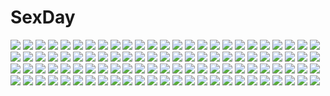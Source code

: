 # SexDay
![](https://konachan.com/image/b47ddc8c104c7aa9c42b35841bf838b1/Konachan.com%20-%2097942%20m102%20mahou_shoujo_madoka_magica%20tomoe_mami.jpg)
![](https://konachan.com/jpeg/9f30ba81b1b0049383f8b128d4fbf417/Konachan.com%20-%2021627%20all_male%20bleach%20gradient%20kurosaki_ichigo%20male.jpg)
![](https://konachan.com/image/d3dcb0c96d08be8d93672aefe888bad9/Konachan.com%20-%20259225%202girls%20animal_ears%20breast_hold%20breasts%20gray_eyes%20kaentaiko%20long_hair%20nude%20purple_eyes%20red_hair%20tail.jpg)
![](https://konachan.com/image/acdb4146e5c6cac45adbddd5b79bf55b/Konachan.com%20-%2023491%20japanese_clothes%20shakugan_no_shana%20shana%20sword%20weapon.jpg)
![](https://konachan.com/jpeg/acb65c11ce1a503ec627dce05d1ab92e/Konachan.com%20-%20307791%20anthropomorphism%20ass%20bed%20blonde_hair%20blue_eyes%20blush%20etsunami_kumita%20kantai_collection%20long_hair%20panties%20thighhighs%20topless%20underwear.jpg)
![](https://konachan.com/image/49ba4aa2d2ff4b8eec9b9dc57be4a584/Konachan.com%20-%20221765%20animal%20bath%20cat%20cat_smile%20emilia_%28re%3Azero%29%20puck%20ram_%28re%3Azero%29%20rem_%28re%3Azero%29%20re%3Azero_kara_hajimeru_isekai_seikatsu%20scan%20twins.jpg)
![](https://konachan.com/image/41b62951fad3368333c6ac62303522fe/Konachan.com%20-%2022935%20chrono_crusade%20nun%20rosette_christopher.jpg)
![](https://konachan.com/image/8434322054ffaa2029a96d757361fcb5/Konachan.com%20-%2095764%20akizora_ni_mau_confetti%20barefoot%20kanae%20red_hair%20ueda_ryou.jpg)
![](https://konachan.com/image/3048d5baf7d1201e14599d897a5dcbdb/Konachan.com%20-%208494%20dress%20flowers%20hachimitsu_to_clover%20hagu%20hanamoto_hagumi%20hat%20petals.jpg)
![](https://konachan.com/image/dab6f3e07d71d22c9aabdc0cce658db5/Konachan.com%20-%20107256%20black_hair%20blush%20game_cg%20kawagishi_keitarou%20long_hair%20maji_de_watashi_ni_koi_shinasai%21%20mayuzumi_yukie%20minato_soft%20petals%20school_uniform.jpg)
![](https://konachan.com/jpeg/eb3780bfec189790061a6e84848180fe/Konachan.com%20-%20219346%20animal_ears%20ball%20blue_hair%20blush%20chibi%20fire%20ganesagi%20magic%20original%20tail%20white%20yellow_eyes.jpg)
![](https://konachan.com/image/ef57107b360a56ffe6c7d5e3ab39512d/Konachan.com%20-%2038868%20censored%20gouen_no_soleil%20rokushiki_ouka%20skyfish.jpg)
![](https://konachan.com/jpeg/a1d6d6d289d1837f8e0e2c61266bebe3/Konachan.com%20-%20128213%20animal%20cat%20glasses%20hat%20headphones%20japanese_clothes%20miko%20oh%21_stealth_shinshi%20school_uniform%20tagme_%28artist%29.jpg)
![](https://konachan.com/image/c774672d5beae067a9b7dabe718182ae/Konachan.com%20-%2045968%20bleach%20kon%20kuchiki_rukia%20kurosaki_ichigo%20male.jpg)
![](https://konachan.com/jpeg/1dca65897293b523f5fc25afdabe21b0/Konachan.com%20-%20230036%20animal%20aqua_hair%20bat%20blush%20breasts%20candy%20cross%20gloves%20halloween%20long_hair%20necklace%20papino%20pumpkin%20ribbons%20skirt%20tail%20twintails%20vocaloid%20wings.jpg)
![](https://konachan.com/jpeg/3d2174b7125afc2b16005136e8da6c59/Konachan.com%20-%20121698%20blue_hair%20blush%20game_cg%20ima_mo_itsuka_mo_faruna_runa%20kamiya_tomoe%20long_hair%20mitsuki_aimi%20panties%20pantyhose%20purple_eyes%20school_uniform%20underwear.jpg)
![](https://konachan.com/image/ccde7e3e40bcbb2b7e1c7ab747fed5ac/Konachan.com%20-%20108134%20bridget_satellizer%20freezing%20linchen_rana%20tagme.jpg)
![](https://konachan.com/jpeg/206061868689210cd6bfb389fcab4a7c/Konachan.com%20-%20263588%20anastasia_%28fate_grand_order%29%20blush%20fate_grand_order%20fate_%28series%29%20flowers%20green_eyes%20headband%20hellnyaa%20long_hair%20petals%20white_hair.jpg)
![](https://konachan.com/image/9bbfd2320e737b6f18b8b8ee625082c8/Konachan.com%20-%2090297%20autumn%20clouds%20headband%20leaves%20purple_hair%20red_eyes%20short_hair%20sky%20sunset%20touhou%20water%20yasaka_kanako.jpg)
![](https://konachan.com/image/15d31065f061dec94b1c3076f55083e7/Konachan.com%20-%20222653%20bandage%20boots%20choker%20flower_%28vocaloid%29%20gloves%20hoodie%20microphone%20orihara_sachiko%20short_hair%20shorts%20vocaloid%20wings.jpg)
![](https://konachan.com/image/7864d207532c4c1b0de53edeb97e2d1d/Konachan.com%20-%20199832%20armor%20dragon%20horns%20onion_%28onion_and_pi-natto%29%20original%20samurai%20sword%20weapon.jpg)
![](https://konachan.com/image/d8a0c77006c3512af251869f174ab5de/Konachan.com%20-%20113944%20goggles%20green_eyes%20green_hair%20gumi%20vocaloid.jpg)
![](https://konachan.com/image/e6b1375bde93c980d1117e1a42bc5e4b/Konachan.com%20-%2015347%20chidori_kaname%20full_metal_panic%20teletha_testarossa.jpg)
![](https://konachan.com/image/83ac4a8e7a664b15075473f39ca78e40/Konachan.com%20-%20153698%20blue_eyes%20long_hair%20original%20pink_hair%20school_swimsuit%20suihara%20swimsuit%20watermark.jpg)
![](https://konachan.com/image/60ae62aa5f835b8d4d0acc84b55da8d0/Konachan.com%20-%2026988%20carnelian%20pointed_ears.jpg)
![](https://konachan.com/image/9c99219f1e132634dd9720ab48997a16/Konachan.com%20-%20274338%20flandre_scarlet%20flan_%28seeyouflan%29%20school_uniform%20touhou%20vampire%20wings.jpg)
![](https://konachan.com/jpeg/b290f0851edb4f8767dcb15942e91944/Konachan.com%20-%20286736%20animal%20ass%20blue_eyes%20blush%20bow%20braids%20brown_hair%20collar%20cropped%20dress%20iriam%20long_hair%20mask%20panties%20petals%20ponytail%20ribbons%20underwear%20waifu2x.jpg)
![](https://konachan.com/image/2f88c240319f6774eb9ff063205cbf86/Konachan.com%20-%20123494%20butterfly%20city%20clouds%20hatsune_miku%20headphones%20instrument%20long_hair%20microphone%20nidy-2d-%20piano%20sky%20thighhighs%20twintails%20vocaloid.jpg)
![](https://konachan.com/image/ed2a728dc1ed2e87ecc16a7fdb62c157/Konachan.com%20-%20183444%202girls%20ass%20doku_hebi%20ganaha_hibiki%20hoshii_miki%20idolmaster%20wink.jpg)
![](https://konachan.com/image/de82d8442d108d443620b848acf1f2bd/Konachan.com%20-%20228239%20artoria_pendragon_%28all%29%20el-zheng%20fate_%28series%29%20saber.jpg)
![](https://konachan.com/jpeg/84b515e33f65e2caf26553b3acb28c56/Konachan.com%20-%20275069%20black_hair%20breasts%20close%20long_hair%20magic%20nipples%20nude%20reiuji_utsuho%20shundou_heishirou%20touhou%20wings.jpg)
![](https://konachan.com/image/4b122ae52626f9aa48b01f51cca755e3/Konachan.com%20-%20137314%20headphones%20original%20sonjow4.jpg)
![](https://konachan.com/jpeg/128a81a1a023655357eb7eae1cd3e819/Konachan.com%20-%20110794%20blue_eyes%20boots%20bow_%28weapon%29%20cape%20dragon%27s_crown%20elf_%28dragon%27s_crown%29%20gloves%20natsume_%28tsu-na%29%20pointed_ears%20thighhighs%20weapon%20white_hair.jpg)
![](https://konachan.com/jpeg/2749603ae11370be625d4f393ecd3149/Konachan.com%20-%20217872%202girls%20barefoot%20blush%20brown_hair%20hyugo%20love_live%21_school_idol_project%20nishikino_maki%20red_hair%20school_uniform%20short_hair%20shoujo_ai%20signed%20yazawa_nico.jpg)
![](https://konachan.com/image/d352e676ccc02ec155fce67d107bc77a/Konachan.com%20-%20105706%20ant_of_spirit%20blue_hair%20original%20sword%20teddy_bear%20weapon.jpg)
![](https://konachan.com/jpeg/d04c686720a1eb023a37b10aac733285/Konachan.com%20-%20271883%20animal%20black_hair%20fate_grand_order%20fate_%28series%29%20japanese_clothes%20katsushika_hokusai%20kimono%20ono800%20short_hair%20translation_request.jpg)
![](https://konachan.com/image/5f341d951b2cc956a123be27161412b3/Konachan.com%20-%20293176%20boots%20brown_eyes%20brown_hair%20gloves%20gun%20industrial%20kty_%28jarijarikun%29%20long_hair%20original%20shorts%20weapon.jpg)
![](https://konachan.com/jpeg/5469e71d7477c996a4f11d0bed136994/Konachan.com%20-%20286937%20blush%20brown_hair%20cropped%20dress%20drink%20gilse%20original%20pink_eyes%20rain%20summer_dress%20waifu2x%20water.jpg)
![](https://konachan.com/image/eede7eb2718f9859cc269b1042575b9f/Konachan.com%20-%2039969%20figure%20photo.jpg)
![](https://konachan.com/jpeg/b2e5ae5124b27785b06eceb7e8619f83/Konachan.com%20-%20182963%20anus%20ass%20ass_grab%20blue_hair%20blush%20breasts%20game_cg%20happoubi_jin%20long_hair%20nipples%20omega_star%20panties%20penis%20pussy%20pussy_juice%20sex%20uncensored%20underwear.jpg)
![](https://konachan.com/image/1e397222c406a0d1c2c37d5ca97198f8/Konachan.com%20-%2055007%20glasses%20hiiragi_kagami%20hiiragi_tsukasa%20izumi_konata%20japanese_clothes%20kadowaki_satoshi%20lucky_star%20scan%20takara_miyuki%20yukata.jpg)
![](https://konachan.com/image/5dacc2fe372ce055a6f4f64e147d5199/Konachan.com%20-%20306847%201991_%28blz%29%202girls%20armor%20blue_eyes%20blush%20brown_eyes%20brown_hair%20dress%20honkai_impact%20long_hair%20planet%20short_hair%20shoujo_ai%20thighhighs%20watermark.jpg)
![](https://konachan.com/image/323d5fb57ca46e0d75c32b15c4a31258/Konachan.com%20-%20206038%20barefoot%20black_hair%20blush%20cameltoe%20erect_nipples%20imouto_star%20lambda%20nipple_slip%20original%20school_swimsuit%20spread_legs%20swimsuit%20twintails%20white.jpg)
![](https://konachan.com/jpeg/163c3a140e2c170950f22a2c4ffe1ce3/Konachan.com%20-%20212336%20armor%20boots%20breasts%20catgirl%20heart%20hewsack%20long_hair%20nipples%20no_bra%20nopan%20open_shirt%20original%20pantyhose%20purple_eyes%20pussy%20shorts%20tail%20uncensored.jpg)
![](https://konachan.com/image/c81285ebaf24b640a1762e85701df31c/Konachan.com%20-%20155459%20blonde_hair%20blue_eyes%20kei-suwabe%20pink_eyes%20pink_hair%20purple_eyes%20purple_hair%20tagme.jpg)
![](https://konachan.com/image/040871c737bb03be8ce97e257d0c7ca6/Konachan.com%20-%2081595%20book%20bra%20breasts%20cleavage%20houin_kyouko%20kodomo_no_jikan%20orange_hair%20see_through%20skirt%20underwear.jpg)
![](https://konachan.com/jpeg/4c1590dba169e9cf903a520d3aea3791/Konachan.com%20-%20278962%20animal_ears%20ass%20blonde_hair%20catgirl%20fast-runner-2024%20orange_eyes%20original%20ponytail%20tail%20thighhighs%20third-party_edit%20tiffy%20underwear%20watermark.jpg)
![](https://konachan.com/image/e72d522c995610a6881664d05b38ab84/Konachan.com%20-%2061519%20air_gear%20monochrome%20polychromatic%20sumeragi_kururu%20vector.jpg)
![](https://konachan.com/jpeg/10d6f1f44d08e5317aa50aadc8fd81d9/Konachan.com%20-%20238167%20bikini%20black_hair%20breasts%20brown_eyes%20glasses%20gloves%20kagematsuri%20original%20scarf%20swimsuit.jpg)
![](https://konachan.com/image/0942d322d84bac1a0bfa1372fd43baea/Konachan.com%20-%20188335%20bike_shorts%20black_hair%20blush%20censored%20footjob%20penis%20persona%20satonaka_chie%20short_hair%20shorts.jpg)
![](https://konachan.com/jpeg/c38edbfd3b17e57532bc61e7b5975fc8/Konachan.com%20-%2041847%203d%20pedobear.jpg)
![](https://konachan.com/image/6302c7a9bc31a253f8c0568378f0a553/Konachan.com%20-%20230856%20beach%20bikini%20breasts%20cleavage%20clouds%20emilia_%28re%3Azero%29%20hat%20logo%20long_hair%20pointed_ears%20purple_eyes%20sky%20sonykisaragi%20swimsuit%20water%20watermark%20white_hair.jpg)
![](https://konachan.com/jpeg/4db411526afc733142cf05bec74de21a/Konachan.com%20-%20254257%20black_hair%20blush%20brown_eyes%20kagematsuri%20original%20pantyhose%20school_uniform%20short_hair%20skirt.jpg)
![](https://konachan.com/image/75f699a89c03f3293b05ff5fcf6e2700/Konachan.com%20-%20222046%20barefoot%20bed%20blush%20breasts%20ginopi%20nipples%20nishikino_maki%20no_bra%20open_shirt%20panties%20purple_eyes%20red_hair%20shirt%20short_hair%20tears%20underwear.jpg)
![](https://konachan.com/image/c54b02b836da46052ea2519ec3bb658b/Konachan.com%20-%20254986%20atelier%20atelier_firis%20breasts%20brown_hair%20choker%20cleavage%20dkoro%20firis_mistlud%20long_hair%20navel%20panties%20petals%20signed%20underwear%20yellow_eyes.jpg)
![](https://konachan.com/image/00ffba8ec65046b85b8735bb80bd13e6/Konachan.com%20-%20306427%20animal%20aqua_eyes%20bed%20bird%20blonde_hair%20blush%20chinese_clothes%20chinese_dress%20kyod%2B%20long_hair%20original%20pantyhose%20phone%20signed.jpg)
![](https://konachan.com/jpeg/c94965ece6b48fd28b9b711b8eab87a1/Konachan.com%20-%20307812%202girls%20ass%20blonde_hair%20blush%20bra%20breasts%20ffcreatyuuki%20isshiki_iroha%20panties%20panty_pull%20pink_hair%20skirt%20underwear%20undressing%20yuigahama_yui.jpg)
![](https://konachan.com/image/3da7f65392ee08d45853f9c1112594c5/Konachan.com%20-%20182627%20ass%20green_eyes%20khalitzburg%20long_hair%20original%20panties%20red_hair%20underwear.jpg)
![](https://konachan.com/jpeg/5b9a3a2829b13d5a9481f8c9c5c9639d/Konachan.com%20-%2077860%20celty_sturluson%20durarara%21%21%20heiwajima_shizuo%20orihara_izaya%20parody%20ryuugamine_mikado%20takoluka%20vocaloid.jpg)
![](https://konachan.com/jpeg/e72d0142691afac188a453b750edbe36/Konachan.com%20-%20304499%20animal_ears%20arknights%20blonde_hair%20breasts%20brown_eyes%20catgirl%20long_hair%20mmmegh%20shirt_lift%20siege_%28arknights%29%20tail%20transparent.jpg)
![](https://konachan.com/image/2f997d23b953c4c0fa2dc86b99329e0a/Konachan.com%20-%2089095%20black_rock_shooter%20kuroi_mato%20takanashi_yomi.jpg)
![](https://konachan.com/image/2326f34402b80c0a19045faed1516ff7/Konachan.com%20-%2026272%20alphonse_elric%20edward_elric%20fullmetal_alchemist.jpg)
![](https://konachan.com/jpeg/d69fef9c7b12bc1ad3f6ad818f9fdfcd/Konachan.com%20-%20246229%20black_hair%20original%20pink_eyes%20ryuga_%28balius%29%20short_hair%20skirt%20waifu2x.jpg)
![](https://konachan.com/image/33df4938d3632994271900ca5981ad46/Konachan.com%20-%20277502%20blue_eyes%20bodysuit%20gray_hair%20long_hair%20mechagirl%20original%20pointed_ears%20sima_naoteng%20twintails%20watermark.jpg)
![](https://konachan.com/image/a5a1ec83ad9667f451f730afd162fee2/Konachan.com%20-%20265889%20blue_eyes%20blue_hair%20hinamatsuri%20kneehighs%20long_hair%20megami%20mishima_hitomi%20pantyhose%20scan%20school_uniform%20short_hair%20skirt%20tsujikami_ayaka%20water.jpg)
![](https://konachan.com/image/fdfe6be45d58e2f3e07312bd97f9257b/Konachan.com%20-%2035883%20blue_eyes%20bodysuit%20demonbane%20deus_machina_demonbane%20erect_nipples%20leica%20long_hair%20magic%20metatron%20nitroplus%20ni%CE%B8%20skintight%20thighhighs%20white_hair.jpg)
![](https://konachan.com/image/8371964e934a5f619733a76315189c67/Konachan.com%20-%20135280%202girls%20black_eyes%20black_hair%20blonde_hair%20bow%20breasts%20green_eyes%20long_hair%20nipples%20sideboob%20skirt_lift%20taka_tony%20topless.jpg)
![](https://konachan.com/image/f7881307e103fc1144ba243a83fea7ec/Konachan.com%20-%20127518%20bed%20blue_hair%20breasts%20cum%20green_eyes%20naked_shirt%20navel%20nipples%20no_bra%20pussy%20school_uniform%20shirt_lift%20short_hair%20socks%20spread_legs%20tears%20uncensored.jpg)
![](https://konachan.com/jpeg/40b0c87ff73a6fc1ad8597c145182399/Konachan.com%20-%20186407%20blush%20bra%20breasts%20cleavage%20favorite%20long_hair%20panties%20panty_pull%20red_eyes%20red_hair%20school_uniform%20shida_kazuhiro%20tachibana_ochiba%20underwear%20undressing.jpg)
![](https://konachan.com/image/6f12e175c3ee90bf1dae530febbc8565/Konachan.com%20-%20138072%20apple%20book%20demon%20flowers%20food%20fruit%20gray_hair%20group%20hat%20koakuma%20maid%20miko%20moon%20night%20ofuda%20red_eyes%20red_hair%20ribbons%20rose%20stars%20touhou%20vampire%20wings.jpg)
![](https://konachan.com/image/ddc2b7ce0e5863a6089034989fbedcfd/Konachan.com%20-%2034301%20school_rumble%20tsukamoto_yakumo.jpg)
![](https://konachan.com/image/4767069f142c5133d42599c2c53a0d56/Konachan.com%20-%20283088%20animal%20animal_ears%20fox%20foxgirl%20japanese_clothes%20kimono%20long_hair%20magic%20multiple_tails%20original%20red_eyes%20sketch%20tail%20white_hair%20yuuji_%28yukimimi%29.jpg)
![](https://konachan.com/image/fe16597fd016f3c07b23fb07715ba18b/Konachan.com%20-%2090802%20all_male%20blood%20close%20gray_hair%20male%20night%20red_eyes%20short_hair%20tagme%20tree%20watermark.jpg)
![](https://konachan.com/image/ca7772d13861e24031ac901b32736b01/Konachan.com%20-%20234550%202girls%20idolmaster%20idolmaster_cinderella_girls%20mifune_miyu%20tagme%20takagaki_kaede%20terumii.jpg)
![](https://konachan.com/jpeg/345d80725cbc9a8a3e115a1de4e583e2/Konachan.com%20-%20116489%20black_hair%20blue_eyes%20blush%20breasts%20g_yuusuke%20game_cg%20japanese_clothes%20kajiri_kamui_kagura%20long_hair%20nipples%20no_bra%20nopan%20undressing.jpg)
![](https://konachan.com/image/9cdccd14cf0a2784b8b035f32c2c3131/Konachan.com%20-%20241452%20anthropomorphism%20kantai_collection%20kuroshio_%28kancolle%29%20terakoya.jpg)
![](https://konachan.com/image/364df32a7e3c02e6929418cbd5a62b62/Konachan.com%20-%2064306%20ass%20bed%20blue_eyes%20blush%20bra%20cameltoe%20hiiragi_tsukasa%20lucky_star%20panties%20purple_hair%20ribbons%20short_hair%20underwear.jpg)
![](https://konachan.com/image/982c3d05e34252ed26a9100174d741d3/Konachan.com%20-%2036439%20kingdom_hearts%20sora.jpg)
![](https://konachan.com/image/dc11d31eeb79f41bb1f5bfc3ecaae46d/Konachan.com%20-%20274730%20angdo_%28kakajo26%29%20anthropomorphism%20blush%20breasts%20brown_hair%20choker%20cleavage%20dress%20game_console%20girls_frontline%20green_eyes%20kneehighs%20long_hair.jpg)
![](https://konachan.com/image/577d6dbc9824e01019cb85532ef6b629/Konachan.com%20-%20121717%20breasts%20censored%20nipples%20penis%20ragnarok_online.jpg)
![](https://konachan.com/jpeg/de04e046bbf95c486d35d107e2b0d179/Konachan.com%20-%20286476%20black_hair%20chibirisu%20dress%20gradient%20green_eyes%20original%20short_hair%20water.jpg)
![](https://konachan.com/jpeg/4eca1187dc01bd7f88ee7ba5430a76f2/Konachan.com%20-%20186555%20aqua_hair%20bikini%20hatsune_miku%20long_hair%20popsicle%20swimsuit%20tan_lines%20twintails%20vocaloid%20wokada.jpg)
![](https://konachan.com/image/101c1950672e25b7571156dfab0962f5/Konachan.com%20-%2099394%20aqua_hair%20breasts%20cleavage%20kintarou_%28kintarou%27s_room%29%20red_eyes%20white%20yukina_%28yu_yu_hakusho%29%20yu_yu_hakusho.jpg)
![](https://konachan.com/jpeg/1a6e6f65f7027634006cf6fd09b24152/Konachan.com%20-%20251423%202girls%20aqua_eyes%20bikini%20breasts%20brown_eyes%20brown_hair%20cait%20idolmaster%20nitta_minami%20pool%20sagisawa_fumika%20short_hair%20swimsuit.jpg)
![](https://konachan.com/image/5a361c35ad37653a61abad6505711b2e/Konachan.com%20-%20154441%20blonde_hair%20boku_wa_tomodachi_ga_sukunai%20candy%20kashiwazaki_sena%20matsuyama_aiko%20mikazuki_yozora%20scan%20school_uniform%20shiguma_rika%20valentine.jpg)
![](https://konachan.com/image/633b187d943482cae54f4a15c479d760/Konachan.com%20-%2051237%20blonde_hair%20blue_eyes%20gloves%20hat%20itou_noiji%20ribbons.jpg)
![](https://konachan.com/image/f9d7103d5b4b2874a674fa7c846d25b5/Konachan.com%20-%2040864%20kurugaya_yuiko%20little_busters%21.jpg)
![](https://konachan.com/jpeg/ac336ce7c974859f60a2824db5c1cc28/Konachan.com%20-%20278017%20apple%20assassin%20bow%20breasts%20carnelian%20cleavage%20dark_skin%20flowers%20food%20fruit%20headband%20king_hassan%20petals%20ribbons%20rose%20scan%20short_hair%20silhouette.jpg)
![](https://konachan.com/image/9f78d58be03f7ed7ec9282f87a239ff7/Konachan.com%20-%20209557%20aotsuki_shinobu%20dekinai_watashi_ga_kurikaesu%20game_cg%20knife%20yoneyama_miu.jpg)
![](https://konachan.com/jpeg/b40bbc4c9defd653c98f58d873af4088/Konachan.com%20-%20295965%20blonde_hair%20dress%20elsa_%28frozen%29%20frozen_%28disney%29%20kawacy%20long_hair.jpg)
![](https://konachan.com/image/ae51363c7a24d1b5ddaec4d9da84fd3a/Konachan.com%20-%20172179%20aqua_eyes%20boots%20breasts%20cleavage%20demon%20dragon%20elbow_gloves%20gloves%20horns%20long_hair%20original%20qblade%20red_hair%20signed%20thighhighs%20wings.jpg)
![](https://konachan.com/image/cf4554a78784573e417c99179ee8c1e2/Konachan.com%20-%20118216%20halloween%20original.jpg)
![](https://konachan.com/image/64cac9d452b9d04d41dc7f0830f3d616/Konachan.com%20-%20153079%20alice_in_wonderland%20blue_eyes%20wenqing_yan_%28yuumei_art%29.jpg)
![](https://konachan.com/image/bdf583a633ad6f088640c75dfa33ce1a/Konachan.com%20-%20145542%20accel_world%20kuro_yuki_hime%20purple_hair%20takamine_%28smdx%29%20wings.jpg)
![](https://konachan.com/image/8901f714b8a22c586f9a44a0ecf042f9/Konachan.com%20-%20136143%20black_hair%20blue_hair%20brook%20cigarette%20franky%20group%20gun%20hat%20necklace%20one_piece%20pirate%20sagatsune%20sanji%20skull%20smoking%20sunglasses%20sword%20usopp%20weapon.jpg)
![](https://konachan.com/image/b7ecfb8edb66f807c6482fff33ef7b38/Konachan.com%20-%2041372%20all_male%20black_hair%20building%20gloves%20graffiti%20kuroshitsuji%20male%20red_eyes%20sebastian_michaelis%20short_hair.jpg)
![](https://konachan.com/image/7104e5f6568320d17638e513b2329926/Konachan.com%20-%2013204%20uchuu_no_stellvia.jpg)
![](https://konachan.com/image/747ac9b4cfad566195e15f35124fe30e/Konachan.com%20-%20164190%20barefoot%20bikini%20breasts%20cleavage%20gray_hair%20green_eyes%20haiyore%21_nyaruko-san%20nyaruko%20scan%20swimsuit.jpg)
![](https://konachan.com/jpeg/bfec429d9670860d1d3dcd0be38da2fb/Konachan.com%20-%20290994%20aconitea%20bed%20blue_eyes%20breasts%20cum%20game_cg%20gray_hair%20il_shi%20koichi_ai%20navel%20nipples%20onii-chan_asobo%20penis%20pussy%20sex%20short_hair%20spread_legs%20uncensored.jpg)
![](https://konachan.com/jpeg/7dcff571a24821f899334783d8921aff/Konachan.com%20-%20238841%20bed%20black_hair%20blush%20book%20braids%20dance_of_eternity%20headphones%20long_hair%20original%20pantyhose%20phone%20red_eyes%20skirt.jpg)
